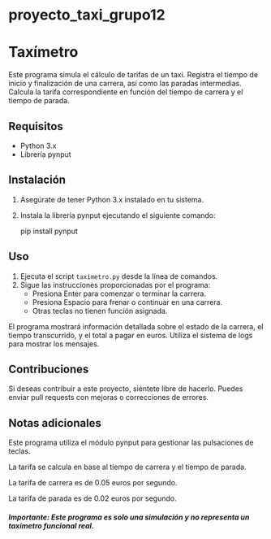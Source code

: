# proyecto_taxi_grupo12

 # Taxímetro

Este programa simula el cálculo de tarifas de un taxi. Registra el tiempo de inicio y finalización de una carrera, así como las paradas intermedias. Calcula la tarifa correspondiente en función del tiempo de carrera y el tiempo de parada.

## Requisitos

- Python 3.x
- Librería pynput

## Instalación

1. Asegúrate de tener Python 3.x instalado en tu sistema.
2. Instala la librería pynput ejecutando el siguiente comando:

   pip install pynput
   

## Uso

1. Ejecuta el script `taximetro.py` desde la línea de comandos.
2. Sigue las instrucciones proporcionadas por el programa:
   - Presiona Enter para comenzar o terminar la carrera.
   - Presiona Espacio para frenar o continuar en una carrera.
   - Otras teclas no tienen función asignada.

El programa mostrará información detallada sobre el estado de la carrera, el tiempo transcurrido, y el total a pagar en euros. Utiliza el sistema de logs para mostrar los mensajes.


## Contribuciones

Si deseas contribuir a este proyecto, siéntete libre de hacerlo. Puedes enviar pull requests con mejoras o correcciones de errores.

## Notas adicionales

Este programa utiliza el módulo pynput para gestionar las pulsaciones de teclas.

La tarifa se calcula en base al tiempo de carrera y el tiempo de parada.

La tarifa de carrera es de 0.05 euros por segundo.

La tarifa de parada es de 0.02 euros por segundo. 


##### Importante: Este programa es solo una simulación y no representa un taxímetro funcional real.
